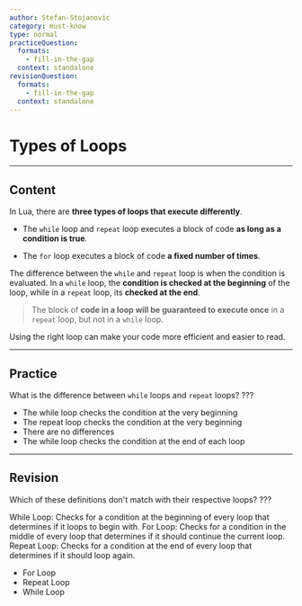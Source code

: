 ```yaml
---
author: Stefan-Stojanovic
category: must-know
type: normal
practiceQuestion:
  formats:
    - fill-in-the-gap
  context: standalone
revisionQuestion:
  formats:
    - fill-in-the-gap
  context: standalone
---
```


# Types of Loops

---
## Content

In Lua, there are **three types of loops that execute differently**.

- The `while` loop and `repeat` loop executes a block of code **as long as a condition is true**.

- The `for` loop executes a block of code **a fixed number of times**.

The difference between the `while` and `repeat` loop is when the condition is evaluated. In a `while` loop, the **condition is checked at the beginning** of the loop, while in a `repeat` loop, its **checked at the end**.

> The block of **code in a loop will be guaranteed to execute once** in a `repeat` loop, but not in a `while` loop.

Using the right loop can make your code more efficient and easier to read.

---

## Practice

What is the difference between `while` loops and `repeat` loops? ???

- The while loop checks the condition at the very beginning
- The repeat loop checks the condition at the very beginning
- There are no differences
- The while loop checks the condition at the end of each loop

---

## Revision

Which of these definitions don't match with their respective loops? ???

While Loop: Checks for a condition at the beginning of every loop that determines if it loops to begin with.
For Loop: Checks for a condition in the middle of every loop that determines if it should continue the current loop.
Repeat Loop: Checks for a condition at the end of every loop that determines if it should loop again.

- For Loop
- Repeat Loop
- While Loop